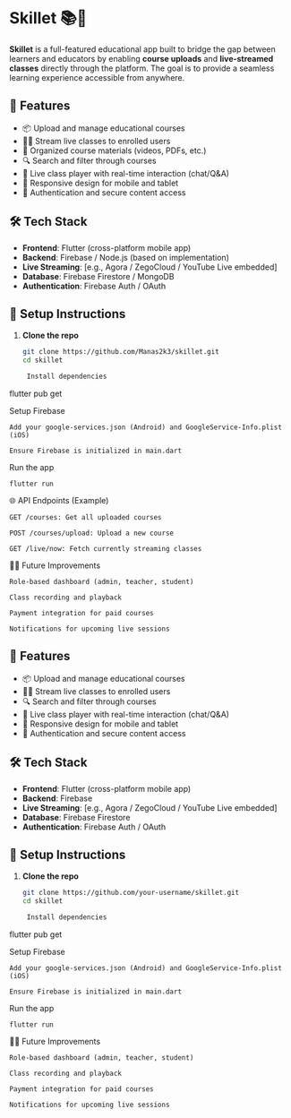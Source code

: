 # Skillet 📚🎥

**Skillet** is a full-featured educational app built to bridge the gap between learners and educators by enabling **course uploads** and **live-streamed classes** directly through the platform. The goal is to provide a seamless learning experience accessible from anywhere.

## 🚀 Features

- 📦 Upload and manage educational courses
- 🧑‍🏫 Stream live classes to enrolled users
- 📁 Organized course materials (videos, PDFs, etc.)
- 🔍 Search and filter through courses
- 🎥 Live class player with real-time interaction (chat/Q&A)
- 📱 Responsive design for mobile and tablet
- 🔐 Authentication and secure content access

## 🛠️ Tech Stack

- **Frontend**: Flutter (cross-platform mobile app)
- **Backend**: Firebase / Node.js (based on implementation)
- **Live Streaming**: [e.g., Agora / ZegoCloud / YouTube Live embedded]
- **Database**: Firebase Firestore / MongoDB
- **Authentication**: Firebase Auth / OAuth


## 🧪 Setup Instructions

1. **Clone the repo**
   ```bash
   git clone https://github.com/Manas2k3/skillet.git
   cd skillet

    Install dependencies

flutter pub get

Setup Firebase

    Add your google-services.json (Android) and GoogleService-Info.plist (iOS)

    Ensure Firebase is initialized in main.dart

Run the app

    flutter run

🌐 API Endpoints (Example)

    GET /courses: Get all uploaded courses

    POST /courses/upload: Upload a new course

    GET /live/now: Fetch currently streaming classes

🙋‍♂️ Future Improvements

    Role-based dashboard (admin, teacher, student)

    Class recording and playback

    Payment integration for paid courses

    Notifications for upcoming live sessions

## 🚀 Features

- 📦 Upload and manage educational courses
- 🧑‍🏫 Stream live classes to enrolled users
- 🔍 Search and filter through courses
- 🎥 Live class player with real-time interaction (chat/Q&A)
- 📱 Responsive design for mobile and tablet
- 🔐 Authentication and secure content access

## 🛠️ Tech Stack

- **Frontend**: Flutter (cross-platform mobile app)
- **Backend**: Firebase
- **Live Streaming**: [e.g., Agora / ZegoCloud / YouTube Live embedded]
- **Database**: Firebase Firestore
- **Authentication**: Firebase Auth / OAuth



## 🧪 Setup Instructions

1. **Clone the repo**
   ```bash
   git clone https://github.com/your-username/skillet.git
   cd skillet

    Install dependencies

flutter pub get

Setup Firebase

    Add your google-services.json (Android) and GoogleService-Info.plist (iOS)

    Ensure Firebase is initialized in main.dart

Run the app

    flutter run

🙋‍♂️ Future Improvements

    Role-based dashboard (admin, teacher, student)

    Class recording and playback

    Payment integration for paid courses

    Notifications for upcoming live sessions

